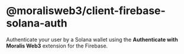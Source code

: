 # @moralisweb3/client-firebase-solana-auth

Authenticate your user by a Solana wallet using the **Authenticate with Moralis Web3** extension for the Firebase.
